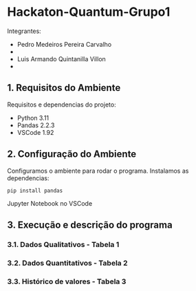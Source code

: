 # Hackaton-Quantum-Grupo1

Integrantes:

- Pedro Medeiros Pereira Carvalho
- 
- Luis Armando Quintanilla Villon
- 
    
## 1. Requisitos do Ambiente

Requisitos e dependencias do projeto:
- Python 3.11
- Pandas 2.2.3
- VSCode 1.92


## 2. Configuração do Ambiente

Configuramos o ambiente para rodar o programa. Instalamos as dependencias:

```
pip install pandas
```

Jupyter Notebook no VSCode

## 3. Execução e descrição do programa

### 3.1. Dados Qualitativos - Tabela 1

### 3.2. Dados Quantitativos - Tabela 2

### 3.3. Histórico de valores - Tabela 3

